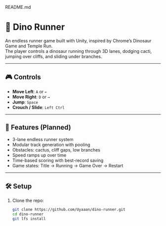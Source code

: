 README.md
# 🦖 Dino Runner

An endless runner game built with Unity, inspired by Chrome’s Dinosaur Game and Temple Run.  
The player controls a dinosaur running through 3D lanes, dodging cacti, jumping over cliffs, and sliding under branches.

---

## 🎮 Controls
- **Move Left**: `A` or `←`
- **Move Right**: `D` or `→`
- **Jump**: `Space`
- **Crouch / Slide**: `Left Ctrl`

---

## 🚀 Features (Planned)
- 3-lane endless runner system
- Modular track generation with pooling
- Obstacles: cactus, cliff gaps, low branches
- Speed ramps up over time
- Time-based scoring with best-record saving
- Game states: Title → Running → Game Over → Restart

---

## 🛠️ Setup
1. Clone the repo:
   ```bash
   git clone https://github.com/Uyaaan/dino-runner.git
   cd dino-runner
   git lfs install
